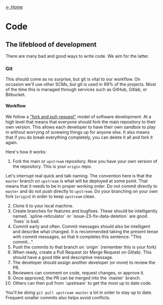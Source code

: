 [&larr; Home](/)

# Code

## The lifeblood of development

There are many bad and good ways to write code. We aim for the latter. 

### Git

This should come as no surprise, but git is vital to our workflow. On occasion we'll use other SCMs, but git is used in 99% of the projects. Most of the time this is managed through services such as GitHub, Gitlab, or Bitbucket.

#### Workflow

We follow a ["fork and pull-request"](https://guides.github.com/introduction/flow/) model of software development. At a high level that means that everyone should fork the main repository to their own version. This allows each developer to have their own sandbox to play in without worrying of screwing things up for anyone else. It also means that if you do break everything completely, you can delete it all and fork it again.

Here's how it works:

1. Fork the main or `upstream` repository. Now you have your own version of the repository. This is your `origin` repo.

Let's interrupt real quick and talk naming. The convention here is that the `master` branch on `upstream` is what will be deployed at some point. That means that it needs to be in proper working order. Do not commit directly to `master` and do not push directly to `upstream`. Do your branching on your own fork (`origin`) in order to keep `upstream` clean. 

<ol start="2">
<li>Clone it to your local machine.</li>
<li>Create branches for features and bugfixes. These should be intelligently named. `spline-reticulator` or `issue-23-fix-data-deletion` are good. `fixes` is bad.</li>
<li>Commit early and often. Commit messages should also be intelligent and describe what changed. It is recommended taking the present tense with commit messages, so that it completes this sentence: "This commit...".</li>
<li>Push the commits to that branch on `origin` (remember this is your fork)</li>
<li>When ready, create a Pull Request (or Merge Request on Gitlab). This should have a good title and descriptive message.</li>
<li>The developer should assign another developer (or more) to review the PR.</li>
<li>Reviewers can comment on code, request changes, or approve it.</li>
<li>Once approved, the PR can be merged into the `master` branch.</li>
<li>Others can then pull from `upstream` to get the most up to date code.</li>
</ol>

You'll be doing `git pull upstream master` a lot in order to stay up to date. Frequent smaller commits also helps avoid conflicts.

